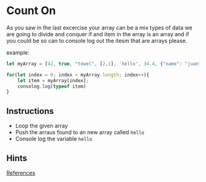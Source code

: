 # Count On

As you saw in the last excercise your array can be a mix types of data we are going to divide and conquer if and item in the array is an array and if you could be so can to console log out the itesm that are arrays please.

example:
```javascript
let myArray = [42, true, "towel", [2,1], 'hello', 34.4, {"name": "juan"}];

for(let index = 0; index < myArray.length; index++){
    let item = myArray[index];
    consolog.log(typeof item)
}
```

## Instructions

- Loop the given array
- Push the arraus found to an new array called `hello`
- Console log the variable `hello`

## Hints

[References](https://www.w3schools.com/jsref/jsref_isarray.asp)